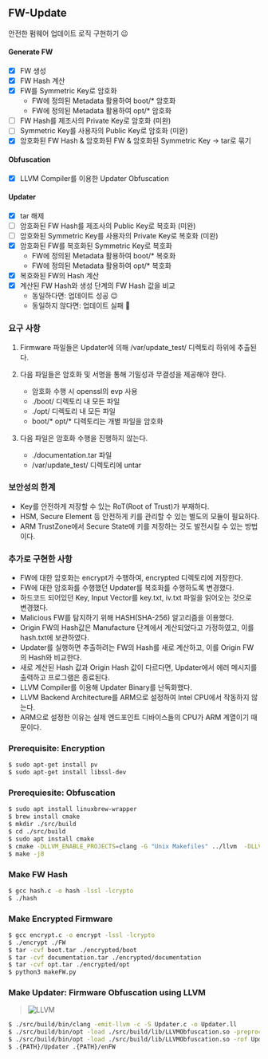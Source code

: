## FW-Update
안전한 펌웨어 업데이트 로직 구현하기 😉

#### Generate FW
- [x] FW 생성
- [x] FW Hash 계산
- [x] FW를 Symmetric Key로 암호화
  - FW에 정의된 Metadata 활용하여 boot/* 암호화
  - FW에 정의된 Metadata 활용하여 opt/* 암호화
- [ ] FW Hash를 제조사의 Private Key로 암호화 (미완)
- [ ] Symmetric Key를 사용자의 Public Key로 암호화 (미완)
- [x] 암호화된 FW Hash & 암호화된 FW & 암호화된 Symmetric Key → tar로 묶기

#### Obfuscation
- [x] LLVM Compiler를 이용한 Updater Obfuscation

#### Updater
- [x] tar 해제
- [ ] 암호화된 FW Hash를 제조사의 Public Key로 복호화 (미완)
- [ ] 암호화된 Symmetric Key를 사용자의 Private Key로 복호화 (미완)
- [x] 암호화된 FW를 복호화된 Symmetric Key로 복호화
  - FW에 정의된 Metadata 활용하여 boot/* 복호화
  - FW에 정의된 Metadata 활용하여 opt/* 복호화
- [x] 복호화된 FW의 Hash 계산
- [x] 계산된 FW Hash와 생성 단계의 FW Hash 값을 비교
  - 동일하다면: 업데이트 성공 😉
  - 동일하지 않다면: 업데이트 실패 👿

### 요구 사항
1. Firmware 파일들은 Updater에 의해 /var/update_test/ 디렉토리 하위에 추출된다.

2. 다음 파일들은 암호화 및 서명을 통해 기밀성과 무결성을 제공해야 한다.
    - 암호화 수행 시 openssl의 evp 사용
    - ./boot/ 디렉토리 내 모든 파일
    - ./opt/ 디렉토리 내 모든 파일
    - boot/* opt/* 디렉토리는 개별 파일을 암호화

3. 다음 파일은 암호화 수행을 진행하지 않는다.
    - ./documentation.tar 파일
    - /var/update_test/ 디렉토리에 untar

### 보안성의 한계
- Key를 안전하게 저장할 수 있는 RoT(Root of Trust)가 부재하다.
- HSM, Secure Element 등 안전하게 키를 관리할 수 있는 별도의 모듈이 필요하다.
- ARM TrustZone에서 Secure State에 키를 저장하는 것도 발전시킬 수 있는 방법이다.

### 추가로 구현한 사항
- FW에 대한 암호화는 encrypt가 수행하여, encrypted 디렉토리에 저장한다.
- FW에 대한 암호화를 수행했던 Updater를 복호화를 수행하도록 변경했다.
- 하드코드 되어있던 Key, Input Vector를 key.txt, iv.txt 파일을 읽어오는 것으로 변경했다. 
- Malicious FW를 탐지하기 위해 HASH(SHA-256) 알고리즘을 이용했다.
- Origin FW의 Hash값은 Manufacture 단계에서 계산되었다고 가정하였고, 이를 hash.txt에 보관하였다.
- Updater를 실행하면 추출하려는 FW의 Hash를 새로 계산하고, 이를 Origin FW의 Hash와 비교한다.
- 새로 계산된 Hash 값과 Origin Hash 값이 다르다면, Updater에서 에러 메시지를 출력하고 프로그램은 종료된다.
- LLVM Compiler를 이용해 Updater Binary를 난독화했다.
- LLVM Backend Architecture를 ARM으로 설정하여 Intel CPU에서 작동하지 않는다.
- ARM으로 설정한 이유는 실제 엔드포인트 디바이스들의 CPU가 ARM 계열이기 때문이다.

### Prerequisite: Encryption
```sh
$ sudo apt-get install pv
$ sudo apt-get install libssl-dev
```

### Prerequiesite: Obfuscation
```sh
$ sudo apt install linuxbrew-wrapper
$ brew install cmake
$ mkdir ./src/build
$ cd ./src/build
$ sudo apt install cmake
$ cmake -DLLVM_ENABLE_PROJECTS=clang -G "Unix Makefiles" ../llvm  -DLLVM_ENABLE_PROJECTS="clang;clang-tools-extra" -DLLVM_USE_LINKER=gold -DCMAKE_BUILD_TYPE=Release
$ make -j8
```

### Make FW Hash
```sh
$ gcc hash.c -o hash -lssl -lcrypto
$ ./hash
```

### Make Encrypted Firmware
```sh
$ gcc encrypt.c -o encrypt -lssl -lcrypto
$ ./encrypt ./FW
$ tar -cvf boot.tar ./encrypted/boot
$ tar -cvf documentation.tar ./encrypted/documentation
$ tar -cvf opt.tar ./encrypted/opt
$ python3 makeFW.py
```

### Make Updater: Firmware Obfuscation using LLVM
> ![LLVM](https://user-images.githubusercontent.com/20378368/128179060-569c2c34-ee66-48f9-ad23-a98a80c9fa18.png)
```sh
$ ./src/build/bin/clang -emit-llvm -c -S Updater.c -o Updater.ll
$ ./src/build/bin/opt -load ./src/build/lib/LLVMObfuscation.so -preprocess Updater.ll -o Updater.ll
$ ./src/build/bin/opt -load ./src/build/lib/LLVMObfuscation.so -rof Updater.ll -o Updater.ll
$ .{PATH}/Updater .{PATH}/enFW
```
